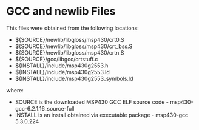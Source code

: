 # GCC and newlib Files

This files were obtained from the following locations:

- ${SOURCE}/newlib/libgloss/msp430/crt0.S
- ${SOURCE}/newlib/libgloss/msp430/crt_bss.S
- ${SOURCE}/newlib/libgloss/msp430/crtn.S
- ${SOURCE}/gcc/libgcc/crtstuff.c
- ${INSTALL}/include/msp430g2553.h
- ${INSTALL}/include/msp430g2553.ld
- ${INSTALL}/include/msp430g2553_symbols.ld

where:

- SOURCE is the downloaded MSP430 GCC ELF source code - msp430-gcc-6.2.1.16_source-full
- INSTALL is an install obtained via executable package - msp430-gcc 5.3.0.224


